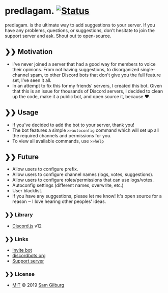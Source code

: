 # predlagam. [![Status](https://discordbots.org/api/widget/status/557063959606460458.svg)](https://discordbots.org/bot/557063959606460458)
predlagam. is the ultimate way to add suggestions to your server. If you have any problems, questions, or suggestions, don't hesitate to join the support server and ask. Shout out to open-source.

## ❯❯ Motivation
* I've never joined a server that had a good way for members to voice their opinions. From not having suggestions, to disorganized single-channel spam, to other Discord bots that don't give you the full feature set, I've seen it all.
* In an attempt to fix this for my friends' servers, I created this bot. Given that this is an issue for thousands of Discord servers, I decided to clean up the code, make it a public bot, and open source it, because :heart:.

## ❯❯ Usage
* If you've decided to add the bot to your server, thank you!
* The bot features a simple `>>autoconfig` command which will set up all the required channels and permissions for you.
* To view all available commands, use `>>help`

## ❯❯ Future
* Allow users to configure prefix.
* Allow users to configure channel names (logs, votes, suggestions).
* Allow users to configure roles/permissions that can use logs/votes.
* Autoconfig settings (different names, overwrite, etc.)
* User blacklist.
* If you have any suggestions, please let me know! It's open source for a reason ‒ I love hearing other peoples' ideas.

### ❯❯ Library
* [Discord.js](https://discord.js.org) v12

### ❯❯ Links
* [Invite bot](https://discordapp.com/oauth2/authorize?client_id=557063959606460458&permissions=537259088&scope=bot)
* [discordbots.org](https://discordbots.org/bot/557063959606460458)
* [Support server](https://discord.gg/rf3zd3e)

### ❯❯ License
* [MIT](https://github.com/syztumGG/predlagam./blob/master/LICENSE.md) © 2019 [Sam Gilburg](https://github.com/syztumGG)
